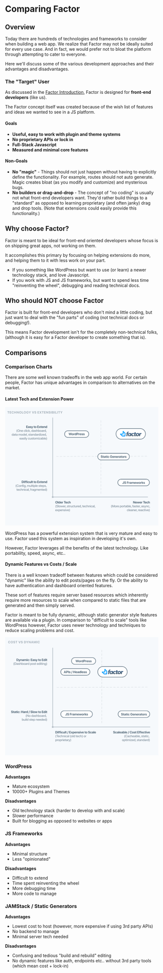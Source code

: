 # Comparing Factor

## Overview

Today there are hundreds of technologies and frameworks to consider when building a web app. We realize that Factor may not be ideally suited for every use case. And in fact, we would prefer not to bloat the platform through attempting to cater to everyone.

Here we'll discuss some of the various development approaches and their advantages and disadvantages.

### The "Target" User

As discussed in the [Factor Introduction](./), Factor is designed for **front-end developers** (like us).

The Factor concept itself was created because of the wish list of features and ideas we wanted to see in a JS platform.

#### Goals

- **Useful, easy to work with plugin and theme systems**
- **No proprietary APIs or lock in**
- **Full-Stack Javascript**
- **Measured and minimal core features**

#### Non-Goals

- **No "magic"** - Things should not just happen without having to explicitly define the functionality. For example, routes should not auto generate. Magic creates bloat (as you modify and customize) and mysterious bugs.
- **No builders or drag-and-drop** - The concept of "no coding" is usually not what front-end developers want. They'd rather build things to a "standard" as opposed to learning proprietary (and often janky) drag and drop tools. (Note that extensions could easily provide this functionality.)

## Why choose Factor?

Factor is meant to be ideal for front-end oriented developers whose focus is on shipping great apps, not working on them.

It accomplishes this primary by focusing on helping extensions do more, and helping them to it with less work on your part.

- If you something like WordPress but want to use (or learn) a newer technology stack, and love Javascript.
- If you work with JS and JS frameworks, but want to spend less time "reinventing the wheel", debugging and reading technical docs.

## Who should NOT choose Factor

Factor is built for front-end developers who don't mind a little coding, but just want to deal with the "fun parts" of coding (not technical docs or debugging!).

This means Factor development isn't for the completely non-technical folks, (although it is easy for a Factor developer to create something that is).

## Comparisons

### Comparison Charts

There are some well known tradeoffs in the web app world. For certain people, Factor has unique advantages in comparison to alternatives on the market.

#### Latest Tech and Extension Power

![Extensibility vs Tech](./img/comparison-tech.svg)

WordPress has a powerful extension system that is very mature and easy to use. Factor used this system as inspiration in developing it's own.

However, Factor leverages all the benefits of the latest technology. Like portability, speed, async, etc..

#### Dynamic Features vs Costs / Scale

There is a well known tradeoff between features which could be considered "dynamic" like the ability to edit posts/pages on the fly. Or the ability to have authentication and dashboard oriented features.

These sort of features require server based resources which inherently require more resources to scale when compared to static files that are generated and then simply served.

Factor is meant to be fully dynamic, although static generator style features are available via a plugin. In comparison to "difficult to scale" tools like WordPress however, Factor uses newer technology and techniques to reduce scaling problems and cost.

![Cost of Scaling vs Dynamic Features](./img/comparison-cost-dynamic.svg)

### WordPress

**Advantages**

- Mature ecosystem
- 10000+ Plugins and Themes

**Disadvantages**

- Old technology stack (harder to develop with and scale)
- Slower performance
- Built for blogging as opposed to websites or apps

### JS Frameworks

**Advantages**

- Minimal structure
- Less "opinionated"

**Disadvantages**

- Difficult to extend
- Time spent reinventing the wheel
- More debugging time
- More code to manage

### JAMStack / Static Generators

**Advantages**

- Lowest cost to host (however, more expensive if using 3rd party APIs)
- No backend to manage
- Minimal server tech needed

**Disadvantages**

- Confusing and tedious "build and rebuild" editing
- No dynamic features like auth, endpoints etc.. without 3rd party tools (which mean cost + lock-in)
